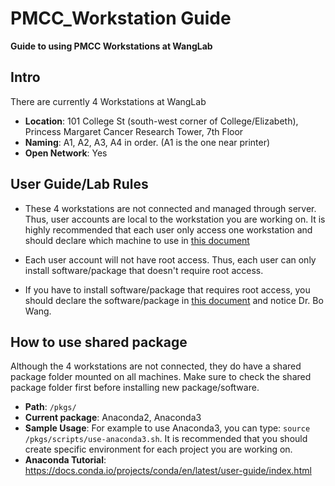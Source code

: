 # PMCC_Workstation Guide
**Guide to using PMCC Workstations at WangLab**

## Intro
There are currently 4 Workstations at WangLab
- **Location**: 101 College St (south-west corner of College/Elizabeth), Princess Margaret Cancer Research Tower, 7th Floor
- **Naming**: A1, A2, A3, A4 in order. (A1 is the one near printer)
- **Open Network**: Yes

## User Guide/Lab Rules
- These 4 workstations are not connected and managed through server. Thus, user
accounts are local to the workstation you are working on. It is highly recommended that each user only access one workstation and should declare which machine to use in [this document](https://docs.google.com/document/d/1To9JrYZcd5FZFrzHiaQGzFXrcgASrOux8dERRElwdnA/edit)

- Each user account will not have root access. Thus, each user can only install software/package that doesn't require root access.

- If you have to install software/package that requires root access, you should declare the
software/package in [this document](https://docs.google.com/document/d/1To9JrYZcd5FZFrzHiaQGzFXrcgASrOux8dERRElwdnA/edit) and notice Dr. Bo Wang.

## How to use shared package
Although the 4 workstations are not connected, they do have a shared package folder mounted on all machines. Make sure to check the shared package folder first before installing new package/software.
 - **Path**: `/pkgs/`
 - **Current package**: Anaconda2, Anaconda3
 - **Sample Usage**: For example to use Anaconda3, you can type: `source /pkgs/scripts/use-anaconda3.sh`. It is recommended that you should create specific environment for each project you are working on.
 - **Anaconda Tutorial**: https://docs.conda.io/projects/conda/en/latest/user-guide/index.html
